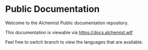 # Public Documentation

Welcome to the Alchemist Public documentation repository.

This documentation is viewable via https://docs.alchemist.wtf

Feel free to switch branch to view the languages that are available.
